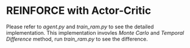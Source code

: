 # REINFORCE with Actor-Critic
Please refer to *agent.py* and *train_ram.py* to see the detailed implementation.
This implementation invovles *Monte Carlo* and *Temporal Difference* method, run *train_ram.py* to see the difference.
